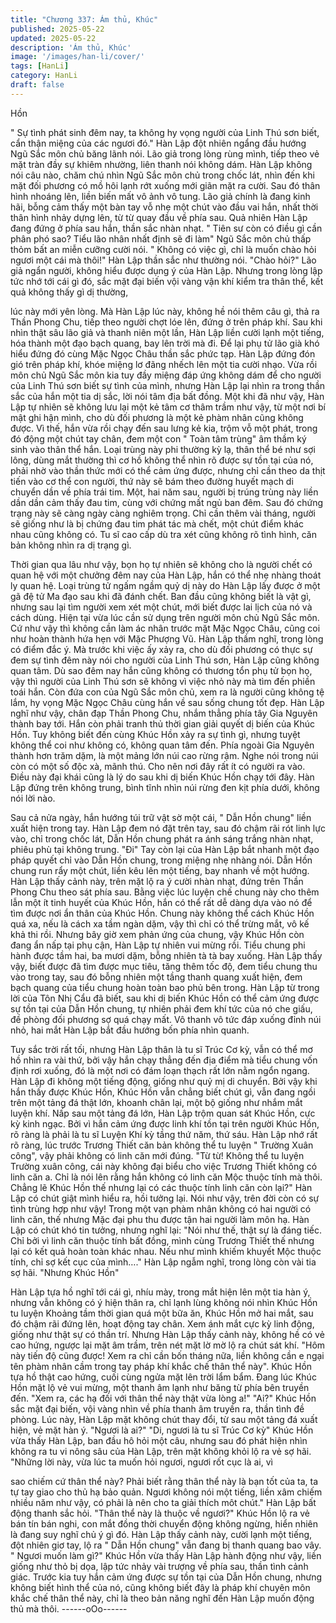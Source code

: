 ```yaml
---
title: "Chương 337: Ám thủ, Khúc"
published: 2025-05-22
updated: 2025-05-22
description: 'Ám thủ, Khúc'
image: '/images/han-li/cover/'
tags: [HanLi]
category: HanLi
draft: false
---
```


Hồn

" Sự tình phát sinh đêm nay, ta không hy vọng người của Linh Thú
sơn biết, cẩn thận miệng của các ngươi đó." Hàn Lập đột nhiên
ngẩng đầu hướng Ngũ Sắc môn chủ băng lãnh nói.
Lão giả trong lòng rùng mình, tiếp theo vẻ mặt tràn đầy sự khiêm
nhường, liên thanh nói không dám.
Hàn Lập không nói câu nào, chăm chú nhìn Ngũ Sắc môn chủ
trong chốc lát, nhìn đến khi mặt đối phương có mồ hôi lạnh rớt
xuống mới giãn mặt ra cười. Sau đó thân hình nhoáng lên, liền
biến mất vô ảnh vô tung.
Lão giả chính là đang kinh hãi, bỗng cảm thấy một bàn tay vỗ nhẹ
một chút vào đầu vai hắn, nhất thời thân hình nhảy dựng lên, từ
từ quay đầu về phía sau.
Quả nhiên Hàn Lập đang đứng ở phía sau hắn, thần sắc nhàn
nhạt.
" Tiên sư còn có điều gì cần phân phó sao? Tiểu lão nhân nhất
định sẽ đi làm" Ngũ Sắc môn chủ thấp thỏm bất an miễn cưỡng
cười nói.
" Không có việc gì, chỉ là muốn chào hỏi ngươi một cái mà thôi!"
Hàn Lập thần sắc như thường nói.
"Chào hỏi?"
Lão giả ngẩn người, không hiểu được dụng ý của Hàn Lập.
Nhưng trong lòng lập tức nhớ tới cái gì đó, sắc mặt đại biến vội
vàng vận khí kiểm tra thân thể, kết quả không thấy gì dị thường,

lúc này mới yên lòng.
Mà Hàn Lập lúc này, không hề nói thêm câu gì, thả ra Thần
Phong Chu, tiếp theo người chợt lóe lên, đứng ở trên pháp khí.
Sau khi nhìn thật sâu lão giả và thanh niên một lần, Hàn Lập liền
cười lạnh một tiếng, hóa thành một đạo bạch quang, bay lên trời
mà đi.
Để lại phụ tử lão già khó hiểu đứng đó cùng Mặc Ngọc Châu thần
sắc phức tạp.
Hàn Lập đứng đón gió trên pháp khí, khóe miệng lơ đãng nhếch
lên một tia cười nhạo.
Vừa rồi môn chủ Ngũ Sắc môn kia tuy đầy miệng đáp ứng không
dám để cho người của Linh Thú sơn biết sự tình của mình, nhưng
Hàn Lập lại nhìn ra trong thần sắc của hắn một tia dị sắc, lời nói
tâm địa bất đồng.
Một khi đã như vậy, Hàn Lập tự nhiên sẽ không lưu lại một kẻ tâm
cơ thâm trầm như vậy, từ một nơi bí mật ghi hận mình, cho dù đối
phương là một kẻ phàm nhân cũng không được.
Vì thế, hắn vừa rồi chạy đến sau lưng kẻ kia, trộm vỗ một phát,
trong đó động một chút tay chân, đem một con " Toàn tâm trùng"
âm thầm ký sinh vào thân thể hắn.
Loại trùng này phi thường kỳ lạ, thân thể bé như sợi lông, dùng
mắt thường thì cơ hồ không thể nhìn rõ được sự tồn tại của nó,
phải nhờ vào thần thức mới có thể cảm ứng được, nhưng chỉ cần
theo da thịt tiến vào cơ thể con người, thứ này sẽ bám theo
đường huyết mạch di chuyển dần về phía trái tim.
Một, hai năm sau, người bị trúng trùng này liền dần dần cảm thấy
đau tim, cùng với chứng mất ngủ ban đêm. Sau đó chứng trạng
này sẽ càng ngày càng nghiêm trọng. Chỉ cần thêm vài tháng,
người sẽ giống như là bị chứng đau tim phát tác mà chết, một
chút điểm khác nhau cũng không có. Tu sĩ cao cấp dù tra xét
cũng không rõ tình hình, căn bản không nhìn ra dị trạng gì.

Thời gian qua lâu như vậy, bọn họ tự nhiên sẽ không cho là người
chết có quan hệ với một chưởng đêm nay của Hàn Lập, hắn có
thể nhẹ nhàng thoát ly quan hệ.
Loại trùng tử ngấm ngầm quỷ dị này do Hàn Lập lấy được ở một
gã đệ tử Ma đạo sau khi đã đánh chết. Ban đầu cũng không biết
là vật gì, nhưng sau lại tìm người xem xét một chút, mới biết
được lai lịch của nó và cách dùng. Hiện tại vừa lúc cần sử dụng
trên người môn chủ Ngũ Sắc môn.
Cứ như vậy thì không cần làm ác nhân trước mặt Mặc Ngọc
Châu, cũng coi như hoàn thành hứa hẹn với Mặc Phượng Vũ.
Hàn Lập thầm nghĩ, trong lòng có điểm đắc ý.
Mà trước khi việc ấy xảy ra, cho dù đối phương có thực sự đem
sự tình đêm này nói cho người của Linh Thú sơn, Hàn Lập cũng
không quan tâm.
Dù sao đêm nay hắn cũng không có thương tổn phụ tử bọn họ,
vậy thì người của Linh Thú sơn sẽ không vì việc nhỏ này mà tìm
đến phiền toái hắn. Còn đứa con của Ngũ Sắc môn chủ, xem ra là
người cũng không tệ lắm, hy vọng Mặc Ngọc Châu cùng hắn về
sau sống chung tốt đẹp.
Hàn Lập nghĩ như vậy, chân đạp Thần Phong Chu, nhắm thẳng
phía tây Gia Nguyên thành bay tới.
Hắn còn phải tranh thủ thời gian giải quyết dị biến của Khúc Hồn.
Tuy không biết đến cùng Khúc Hồn xảy ra sự tình gì, nhưng tuyệt
không thể coi như không có, không quan tâm đến.
Phía ngoài Gia Nguyên thành hơn trăm dặm, là một mảng lớn núi
cao rừng rậm. Nghe nói trong núi còn có một số độc xà, mãnh
thú. Cho nên nơi đây rất ít có người ra vào. Điều này đại khái
cũng là lý do sau khi dị biến Khúc Hồn chạy tới đây.
Hàn Lập đứng trên không trung, bình tĩnh nhìn núi rừng đen kịt
phía dưới, không nói lời nào.

Sau cả nửa ngày, hắn hướng túi trữ vật sờ một cái, " Dẫn Hồn
chung" liền xuất hiện trong tay.
Hàn Lập đem nó đặt trên tay, sau đó chậm rãi rót linh lực vào, chỉ
trong chốc lát, Dẫn Hồn chung phát ra ánh sáng trắng nhàn nhạt,
phiêu phù tại không trung.
"Đi"
Tay còn lại của Hàn Lập bắt nhanh một đạo pháp quyết chỉ vào
Dẫn Hồn chung, trong miệng nhẹ nhàng nói.
Dẫn Hồn chung run rẩy một chút, liền kêu lên một tiếng, bay
nhanh về một hướng.
Hàn Lập thấy cảnh này, trên mặt lộ ra ý cười nhàn nhạt, đứng trên
Thần Phong Chu theo sát phía sau.
Bằng việc lúc luyện chế chung này cho thêm lẫn một ít tinh huyết
của Khúc Hồn, hắn có thể rất dễ dàng dựa vào nó để tìm được
nơi ẩn thân của Khúc Hồn.
Chung này không thể cách Khúc Hồn quá xa, nếu là cách xa tầm
ngàn dặm, vậy thì chỉ có thể trừng mắt, vô kế khả thi rồi. Nhưng
bây giờ xem phản ứng của chung, vậy Khúc Hồn còn đang ẩn
nấp tại phụ cận, Hàn Lập tự nhiên vui mừng rồi.
Tiểu chung phi hành được tầm hai, ba mươi dặm, bỗng nhiên tà
tà bay xuống. Hàn Lập thấy vậy, biết được đã tìm được mục tiêu,
tăng thêm tốc độ, đem tiểu chung thu vào trong tay, sau đó bỗng
nhiên một tầng thanh quang xuất hiện, đem bạch quang của tiểu
chung hoàn toàn bao phủ bên trong.
Hàn Lập từ trong lời của Tôn Nhị Cẩu đã biết, sau khi dị biến
Khúc Hồn có thể cảm ứng được sự tồn tại của Dẫn Hồn chung, tự
nhiên phải đem khí tức của nó che giấu, đề phòng đối phương sợ
quá chạy mất.
Vô thanh vô tức đáp xuống đỉnh núi nhỏ, hai mắt Hàn Lập bắt đầu
hướng bốn phía nhìn quanh.

Tuy sắc trời rất tối, nhưng Hàn Lập thân là tu sĩ Trúc Cơ kỳ, vẫn
có thể mơ hồ nhìn ra vài thứ, bởi vậy hắn chạy thẳng đến địa
điểm mà tiểu chung vốn định rơi xuống, đó là một nơi có đám loạn
thạch rất lớn nằm ngổn ngang.
Hàn Lập đi không một tiếng động, giống như quỷ mị di chuyển.
Bởi vậy khi hắn thấy được Khúc Hồn, Khúc Hồn vẫn chẳng biết
chút gì, vẫn đang ngồi trên một tảng đá thật lớn, khoanh chân lại,
một bộ giống như nhắm mắt luyện khí.
Nấp sau một tảng đá lớn, Hàn Lập trộm quan sát Khúc Hồn, cực
kỳ kinh ngạc.
Bởi vì hắn cảm ứng được linh khí tồn tại trên người Khúc Hồn, rõ
ràng là phải là tu sĩ Luyện Khí kỳ tầng thứ năm, thứ sáu.
Hàn Lập nhớ rất rõ ràng, lúc trước Trương Thiết căn bản không
thể tu luyện " Trường Xuân công", vậy phải không có linh căn mới
đúng.
"Từ từ! Không thể tu luyện Trường xuân công, cái này không đại
biểu cho việc Trương Thiết không có linh căn a. Chỉ là nói lên rằng
hắn không có linh căn Mộc thuộc tính mà thôi. Chẳng lẽ Khúc Hồn
thế nhưng lại có các thuộc tính linh căn còn lại?" Hàn Lập có chút
giật mình hiểu ra, hồi tưởng lại.
Nói như vậy, trên đời còn có sự tình trùng hợp như vậy! Trong
một vạn phàm nhân không có hai người có linh căn, thế nhưng
Mặc đại phu thu được tận hai người làm môn hạ.
Hàn Lập có chút khó tin tưởng, nhưng nghĩ lại:
"Nói như thế, thật sự là đáng tiếc. Chỉ bởi vì linh căn thuộc tính
bất đồng, mình cùng Trương Thiết thế nhưng lại có kết quả hoàn
toàn khác nhau. Nếu như mình khiếm khuyết Mộc thuộc tính, chỉ
sợ kết cục của mình…." Hàn Lập ngẫm nghĩ, trong lòng còn vài
tia sợ hãi.
"Nhưng Khúc Hồn"

Hàn Lập tựa hồ nghĩ tới cái gì, nhíu mày, trong mắt hiện lên một
tia hàn ý, nhưng vẫn không có ý hiện thân ra, chỉ lạnh lùng không
nói nhìn Khúc Hồn tu luyện
Khoảng tầm thời gian quá một bữa ăn, Khúc Hồn mở hai mắt, sau
đó chậm rãi đứng lên, hoạt động tay chân.
Xem ánh mắt cực kỳ linh động, giống như thật sự có thần trí.
Nhưng Hàn Lập thấy cảnh này, không hề có vẻ cao hứng, ngược
lại mặt âm trầm, trên nét mặt lờ mờ lộ ra chút sát khí.
"Hôm này tiến độ cũng được! Xem ra chỉ cần bốn tháng nữa, liền
không cần e ngại tên phàm nhân cầm trong tay pháp khí khắc chế
thân thể này". Khúc Hồn tựa hồ thật cao hứng, cuối cùng ngửa
mặt lên trời lẩm bẩm.
Đang lúc Khúc Hồn mặt lộ vẻ vui mừng, một thanh âm lạnh như
băng từ phía bên truyền đến.
"Xem ra, các hạ đối với thân thể này thật vừa lòng a!"
"Ai?"
Khúc Hồn sắc mặt đại biến, vội vàng nhìn về phía thanh âm
truyền ra, thần tình đề phòng.
Lúc này, Hàn Lập mặt không chút thay đổi, từ sau một tảng đá
xuất hiện, vẻ mặt hàn ý.
"Ngươi là ai?"
"Di, ngươi là tu sĩ Trúc Cơ kỳ"
Khúc Hồn vừa thấy Hàn Lập, ban đầu hô hỏi một câu, nhưng sau
đó phát hiện nhìn không ra tu vi nông sâu của Hàn Lập, trên mặt
không khỏi lộ ra vẻ sợ hãi.
"Những lời này, vừa lúc ta muốn hỏi ngươi, ngươi rốt cục là ai, vì

sao chiếm cứ thân thể này? Phải biết rằng thân thể này là bạn tốt
của ta, ta tự tay giao cho thủ hạ bảo quản. Ngươi không nói một
tiếng, liền xâm chiếm nhiều năm như vậy, có phải là nên cho ta
giải thích môt chút." Hàn Lập bất động thanh sắc hỏi.
"Thân thể này là thuộc về ngươi?" Khúc Hồn lộ ra vẻ bán tín bán
nghi, con mắt đồng thời chuyển động không ngừng, hiển nhiên là
đang suy nghĩ chủ ý gì đó.
Hàn Lập thấy cảnh này, cười lạnh một tiếng, đột nhiên giơ tay, lộ
ra " Dẫn Hồn chung" vẫn đang bị thanh quang bao vây.
" Ngươi muốn làm gì?" Khúc Hồn vừa thấy Hàn Lập hành động
như vậy, liền giống như thỏ bị dọa, lập tức nhảy vài trượng về
phía sau, thần tình cảnh giác.
Trước kia tuy hắn cảm ứng được sự tồn tại của Dẫn Hồn chung,
nhưng không biết hình thể của nó, cũng không biết đây là pháp
khí chuyên môn khắc chế thân thể này, chỉ là theo bản năng nghĩ
đến Hàn Lập muốn động thủ mà thôi.
------oOo------

